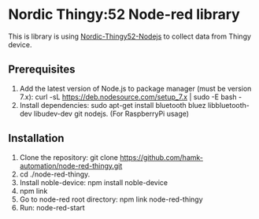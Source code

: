 # Nordic Thingy:52 Node-red library

This is library is using [Nordic-Thingy52-Nodejs](https://github.com/NordicPlayground/Nordic-Thingy52-Nodejs) to collect data from Thingy device.

## Prerequisites
1. Add the latest version of Node.js to package manager (must be version 7.x): curl -sL https://deb.nodesource.com/setup_7.x | sudo -E bash -
2. Install dependencies: sudo apt-get install bluetooth bluez libbluetooth-dev libudev-dev git nodejs. (For RaspberryPi usage)

## Installation
1. Clone the repository: git clone https://github.com/hamk-automation/node-red-thingy.git
2. cd ./node-red-thingy.
3. Install noble-device: npm install noble-device
4. npm link
5. Go to node-red root directory: npm link node-red-thingy
6. Run: node-red-start

